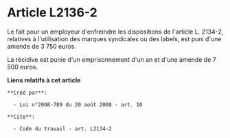# Article L2136-2

Le fait pour un employeur d'enfreindre les dispositions de l'article L. 2134-2, relatives à l'utilisation des marques
syndicales ou des labels, est puni d'une amende de 3 750 euros. 

La récidive est punie d'un emprisonnement d'un an et d'une amende de 7 500 euros.

**Liens relatifs à cet article**

	**Créé par**:

	  - Loi n°2008-789 du 20 août 2008 - art. 10

	**Cite**:

	  - Code du travail - art. L2134-2

